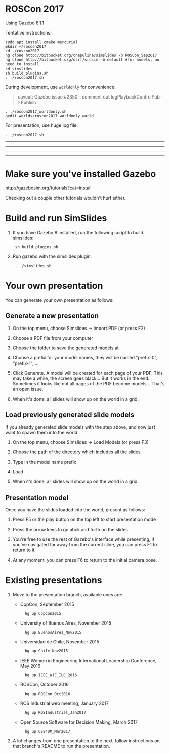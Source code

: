 # ROSCon 2017

Using Gazebo 8.1.1

Tentative instructions:

~~~
sudo apt install cmake mercurial
mkdir ~/roscon2017
cd ~/roscon2017
hg clone http://bitbucket.org/chapulina/simslides -b ROSCon_Sep2017
hg clone http://bitbucket.org/osrf/srcsim -b default #for models, no need to install
cd simslides
sh build_plugins.sh
. ./roscon2017.sh
~~~

During development, use `worldonly` for convenience:

> caveat: Gazebo issue #2350 - comment out logPlaybackControlPub->Publish

~~~
. ./roscon2017_worldonly.sh
gedit worlds/roscon2017_worldonly.world
~~~

For presentation, use huge log file:

~~~
. ./roscon2017.sh
~~~













-----------------------------------------------------------------
-----------------------------------------------------------------
-----------------------------------------------------------------
-----------------------------------------------------------------

# Make sure you've installed Gazebo

http://gazebosim.org/tutorials?cat=install

Checking out a couple other tutorials wouldn't hurt either.

# Build and run SimSlides

1. If you have Gazebo 8 installed, run the following script to build simslides:

        sh build_plugins.sh

1. Run gazebo with the simslides plugin:

        . ./simslides.sh

# Your own presentation

You can generate your own presentation as follows:

## Generate a new presentation

1. On the top menu, choose Simslides -> Import PDF (or press F2)

1. Choose a PDF file from your computer

1. Choose the folder to save the generated models at

1. Choose a prefix for your model names, they will be named "prefix-0", "prefix-1", ...

1. Click Generate. A model will be created for each page of your PDF. This
   may take a while, the screen goes black... But it works in the end.
   Sometimes it looks like not all pages of the PDF become models... That's
   an open issue.

1. When it's done, all slides will show up on the world in a grid.

## Load previously generated slide models

If you already generated slide models with the step above, and now just
want to spawn them into the world:

1. On the top menu, choose Simslides -> Load Models (or press F3)

1. Choose the path of the directory which includes all the slides

1. Type in the model name prefix

1. Load

1. When it's done, all slides will show up on the world in a grid.

## Presentation model

Once you have the slides loaded into the world, present as follows:

1. Press F5 or the play button on the top left to start presentation mode

1. Press the arrow keys to go abck and forth on the slides

1. You're free to use the rest of Gazebo's interface while presenting,
   if you've navigated far away from the current slide, you can press F1
   to return to it.

1. At any moment, you can press F6 to return to the initial camera pose.

# Existing presentations

1. Move to the presentation branch, available ones are:

    * CppCon, September 2015

            hg up CppCon2015

    * University of Buenos Aires, November 2015

            hg up BuenosAires_Nov2015

    * Universidad de Chile, November 2015

            hg up Chile_Nov2015

    * IEEE Women in Engineering International Leadership Conference, May 2016

            hg up IEEE_WiE_ILC_2016

    * ROSCon, October 2016

            hg up ROSCon_Oct2016

    * ROS Industrial web meeting, January 2017

            hg up ROSIndustrial_Jan2017

    * Open Source Software for Decision Making, March 2017

            hg up OSS4DM_Mar2017

1. A lot changes from one presentation to the next, follow instructions on that
branch's README to run the presentation.


